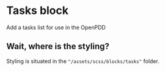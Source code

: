# Tasks block

Add a tasks list for use in the OpenPDD

## Wait, where is the styling?

Styling is situated in the `"/assets/scss/blocks/tasks"` folder.
